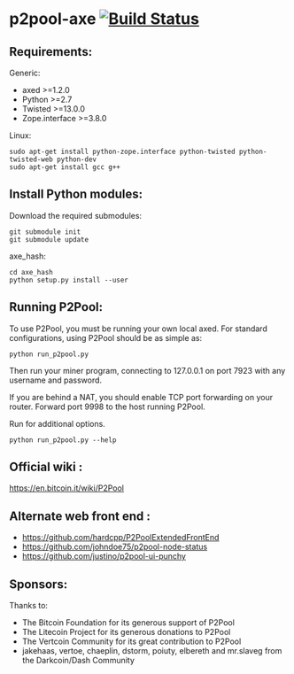 # p2pool-axe [![Build Status](https://travis-ci.org/AXErunners/p2pool-axe.svg?branch=master)](https://travis-ci.org/AXErunners/p2pool-axe)

Requirements:
-------------------------
Generic:

* axed >=1.2.0
* Python >=2.7
* Twisted >=13.0.0
* Zope.interface >=3.8.0

Linux:

    sudo apt-get install python-zope.interface python-twisted python-twisted-web python-dev
    sudo apt-get install gcc g++

Install Python modules:
-------------------------
Download the required submodules:

    git submodule init
    git submodule update

axe_hash:

    cd axe_hash
    python setup.py install --user

Running P2Pool:
-------------------------
To use P2Pool, you must be running your own local axed. For standard
configurations, using P2Pool should be as simple as:

    python run_p2pool.py

Then run your miner program, connecting to 127.0.0.1 on port 7923 with any
username and password.

If you are behind a NAT, you should enable TCP port forwarding on your
router. Forward port 9998 to the host running P2Pool.

Run for additional options.

    python run_p2pool.py --help

Official wiki :
-------------------------
https://en.bitcoin.it/wiki/P2Pool

Alternate web front end :
-------------------------
* https://github.com/hardcpp/P2PoolExtendedFrontEnd
* https://github.com/johndoe75/p2pool-node-status
* https://github.com/justino/p2pool-ui-punchy

Sponsors:
-------------------------

Thanks to:
* The Bitcoin Foundation for its generous support of P2Pool
* The Litecoin Project for its generous donations to P2Pool
* The Vertcoin Community for its great contribution to P2Pool
* jakehaas, vertoe, chaeplin, dstorm, poiuty, elbereth  and mr.slaveg from the Darkcoin/Dash Community
